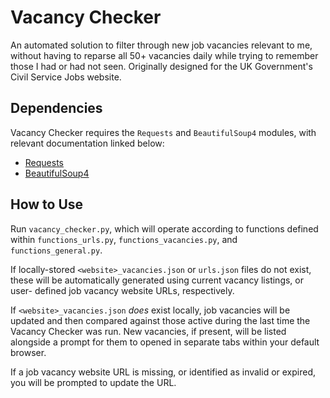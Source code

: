 # Vacancy Checker

An automated solution to filter through new job vacancies relevant to me,
without having to reparse all 50+ vacancies daily while trying to remember
those I had or had not seen. Originally designed for the UK Government's
Civil Service Jobs website.

## Dependencies

Vacancy Checker requires the `Requests` and `BeautifulSoup4` modules, with
relevant documentation linked below:

- [Requests](https://pypi.org/project/requests/)
- [BeautifulSoup4](https://pypi.org/project/beautifulsoup4/)

## How to Use

Run `vacancy_checker.py`, which will operate according to functions defined
within `functions_urls.py`, `functions_vacancies.py`, and
`functions_general.py`.

If locally-stored `<website>_vacancies.json` or `urls.json` files do not exist,
these will be automatically generated using current vacancy listings, or user-
defined job vacancy website URLs, respectively.

If `<website>_vacancies.json` *does* exist locally, job vacancies will be
updated and then compared against those active during the last time the Vacancy
Checker was run. New vacancies, if present, will be listed alongside a prompt
for them to opened in separate tabs within your default browser.

If a job vacancy website URL is missing, or identified as invalid or expired,
you will be prompted to update the URL.